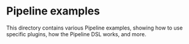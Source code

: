 # Pipeline examples

This directory contains various Pipeline examples, showing how to use specific plugins, how the Pipeline DSL works, and more.
